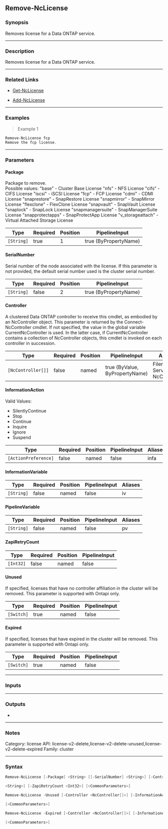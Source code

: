Remove-NcLicense
----------------

### Synopsis
Removes license for a Data ONTAP service.

---

### Description

Removes license for a Data ONTAP service.

---

### Related Links
* [Get-NcLicense](Get-NcLicense)

* [Add-NcLicense](Add-NcLicense)

---

### Examples
> Example 1

```PowerShell
Remove-NcLicense fcp
Remove the fcp license.
```

---

### Parameters
#### **Package**
Package to remove.  
Possible values: 
"base"                - Cluster Base License
"nfs"                 - NFS License
"cifs"                - CIFS License
"iscsi"               - iSCSI License
"fcp"                 - FCP License
"cdmi"                - CDMI License
"snaprestore"         - SnapRestore License
"snapmirror"          - SnapMirror License
"flexclone"           - FlexClone License
"snapvault"           - SnapVault License
"snaplock"            - SnapLock License
"snapmanagersuite"    - SnapManagerSuite License
"snapprotectapps"     - SnapProtectApp License
"v_storageattach"     - Virtual Attached Storage License

|Type      |Required|Position|PipelineInput        |
|----------|--------|--------|---------------------|
|`[String]`|true    |1       |true (ByPropertyName)|

#### **SerialNumber**
Serial number of the node associated with the license. If this parameter is not provided, the default serial number used is the cluster serial number.

|Type      |Required|Position|PipelineInput        |
|----------|--------|--------|---------------------|
|`[String]`|false   |2       |true (ByPropertyName)|

#### **Controller**
A clustered Data ONTAP controller to receive this cmdlet, as embodied by an NcController object.  This parameter is returned by the Connect-NcController cmdlet.  If not specified, the value in the global variable CurrentNcController is used.  In the latter case, if CurrentNcController contains a collection of NcController objects, this cmdlet is invoked on each controller in succession.

|Type              |Required|Position|PipelineInput                 |Aliases                          |
|------------------|--------|--------|------------------------------|---------------------------------|
|`[NcController[]]`|false   |named   |true (ByValue, ByPropertyName)|Filer<br/>Server<br/>NcController|

#### **InformationAction**

Valid Values:

* SilentlyContinue
* Stop
* Continue
* Inquire
* Ignore
* Suspend

|Type                |Required|Position|PipelineInput|Aliases|
|--------------------|--------|--------|-------------|-------|
|`[ActionPreference]`|false   |named   |false        |infa   |

#### **InformationVariable**

|Type      |Required|Position|PipelineInput|Aliases|
|----------|--------|--------|-------------|-------|
|`[String]`|false   |named   |false        |iv     |

#### **PipelineVariable**

|Type      |Required|Position|PipelineInput|Aliases|
|----------|--------|--------|-------------|-------|
|`[String]`|false   |named   |false        |pv     |

#### **ZapiRetryCount**

|Type     |Required|Position|PipelineInput|
|---------|--------|--------|-------------|
|`[Int32]`|false   |named   |false        |

#### **Unused**
If specified, licenses that have no controller affiliation in the cluster will be removed. This parameter is supported with Ontapi only.

|Type      |Required|Position|PipelineInput|
|----------|--------|--------|-------------|
|`[Switch]`|true    |named   |false        |

#### **Expired**
If specified, licenses that have expired in the cluster will be removed. This parameter is supported with Ontapi only.

|Type      |Required|Position|PipelineInput|
|----------|--------|--------|-------------|
|`[Switch]`|true    |named   |false        |

---

### Inputs

---

### Outputs
* 

---

### Notes
Category: license
API: license-v2-delete,license-v2-delete-unused,license-v2-delete-expired
Family: cluster

---

### Syntax
```PowerShell
Remove-NcLicense [-Package] <String> [[-SerialNumber] <String>] [-Controller <NcController[]>] [-InformationAction <ActionPreference>] [-InformationVariable <String>] [-PipelineVariable 
```
```PowerShell
<String>] [-ZapiRetryCount <Int32>] [<CommonParameters>]
```
```PowerShell
Remove-NcLicense -Unused [-Controller <NcController[]>] [-InformationAction <ActionPreference>] [-InformationVariable <String>] [-PipelineVariable <String>] [-ZapiRetryCount <Int32>] 
```
```PowerShell
[<CommonParameters>]
```
```PowerShell
Remove-NcLicense -Expired [-Controller <NcController[]>] [-InformationAction <ActionPreference>] [-InformationVariable <String>] [-PipelineVariable <String>] [-ZapiRetryCount <Int32>] 
```
```PowerShell
[<CommonParameters>]
```
